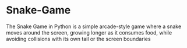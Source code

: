 # Snake-Game
The Snake Game in Python is a simple arcade-style game where a snake moves around the screen, growing longer as it consumes food, while avoiding collisions with its own tail or the screen boundaries
